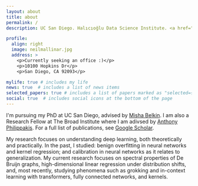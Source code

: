 ```yaml
---
layout: about
title: about
permalink: /
description: UC San Diego. Halıcıoğlu Data Science Institute. <a href="mailto:nmallina@ucsd.edu">nmallina@ucsd.edu</a>.

profile:
  align: right
  image: neilmallinar.jpg
  address: >
    <p>Currently seeking an office :)</p>
    <p>10100 Hopkins Dr</p>
    <p>San Diego, CA 92093</p>

mylife: true # includes my life
news: true  # includes a list of news items
selected_papers: true # includes a list of papers marked as "selected={true}"
social: true  # includes social icons at the bottom of the page
---
```


I'm pursuing my PhD at UC San Diego, advised by <a href="http://misha.belkin-wang.org/">Misha Belkin</a>.
I am also a Research Fellow at The Broad Institute where I am adivsed by <a href="https://www.broadinstitute.org/bios/anthony-philippakis-0">Anthony Philippakis</a>.
For a full list of publications, see <a href="https://scholar.google.com/citations?view_op=list_works&hl=en&authuser=1&hl=en&user=6ogHsLsAAAAJ&sortby=pubdate&authuser=1">Google Scholar</a>.

My research focuses on understanding deep learning, both theoretically and practically. In the past, I studied: benign overfitting in neural networks and kernel regression; and calibration in neural networks as it relates to generalization. My current research focuses on spectral properties of De Bruijn graphs, high-dimensional linear regression under distribution shifts, and, most recently, studying phenomena such as grokking and in-context learning with transformers, fully connected networks, and kernels.


<!-- Write your biography here. Tell the world about yourself. Link to your favorite [subreddit](http://reddit.com). You can put a picture in, too. The code is already in, just name your picture `prof_pic.jpg` and put it in the `img/` folder.

Put your address / P.O. box / other info right below your picture. You can also disable any these elements by editing `profile` property of the YAML header of your `_pages/about.md`. Edit `_bibliography/papers.bib` and Jekyll will render your [publications page](/al-folio/publications/) automatically.

Link to your social media connections, too. This theme is set up to use [Font Awesome icons](http://fortawesome.github.io/Font-Awesome/) and [Academicons](https://jpswalsh.github.io/academicons/), like the ones below. Add your Facebook, Twitter, LinkedIn, Google Scholar, or just disable all of them. -->

